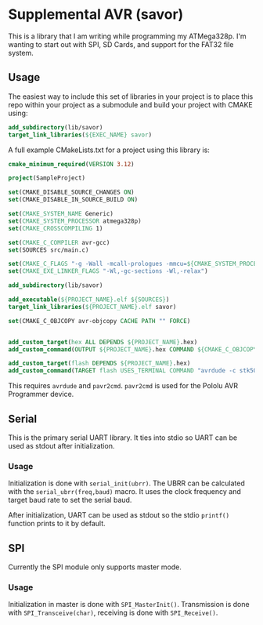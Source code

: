 # Supplemental AVR (savor)

This is a library that I am writing while programming my ATMega328p. I'm wanting to start out with SPI, SD Cards, and support for the FAT32 file system.

## Usage

The easiest way to include this set of libraries in your project is to place this repo within your project as a submodule and build your project with CMAKE using:

```cmake
add_subdirectory(lib/savor)
target_link_libraries(${EXEC_NAME} savor)
```

A full example CMakeLists.txt for a project using this library is:

```cmake
cmake_minimum_required(VERSION 3.12)

project(SampleProject)

set(CMAKE_DISABLE_SOURCE_CHANGES ON)
set(CMAKE_DISABLE_IN_SOURCE_BUILD ON)

set(CMAKE_SYSTEM_NAME Generic)
set(CMAKE_SYSTEM_PROCESSOR atmega328p)
set(CMAKE_CROSSCOMPILING 1)

set(CMAKE_C_COMPILER avr-gcc)
set(SOURCES src/main.c)

set(CMAKE_C_FLAGS "-g -Wall -mcall-prologues -mmcu=${CMAKE_SYSTEM_PROCESSOR} -Os")
set(CMAKE_EXE_LINKER_FLAGS "-Wl,-gc-sections -Wl,-relax")

add_subdirectory(lib/savor)

add_executable(${PROJECT_NAME}.elf ${SOURCES})
target_link_libraries(${PROJECT_NAME}.elf savor)

set(CMAKE_C_OBJCOPY avr-objcopy CACHE PATH "" FORCE)


add_custom_target(hex ALL DEPENDS ${PROJECT_NAME}.hex)
add_custom_command(OUTPUT ${PROJECT_NAME}.hex COMMAND ${CMAKE_C_OBJCOPY} ARGS -R .eeprom -O ihex ${PROJECT_NAME}.elf ${PROJECT_NAME}.hex DEPENDS ${PROJECT_NAME}.elf )

add_custom_target(flash DEPENDS ${PROJECT_NAME}.hex)
add_custom_command(TARGET flash USES_TERMINAL COMMAND "avrdude -c stk500v2 -P $(pavr2cmd --prog-port) -p ${CMAKE_SYSTEM_PROCESSOR} -U flash:w:${PROJECT_NAME}.hex:i")
```

This requires `avrdude` and `pavr2cmd`. `pavr2cmd` is used for the Pololu AVR Programmer device.

## Serial

This is the primary serial UART library. It ties into stdio so UART can be used as stdout after initialization.

### Usage

Initialization is done with `serial_init(ubrr)`. The UBRR can be calculated with the `serial_ubrr(freq,baud)` macro. It uses the clock frequency and target baud rate to set the serial baud.

After initialization, UART can be used as stdout so the stdio `printf()` function prints to it by default.

## SPI

Currently the SPI module only supports master mode. 

### Usage

Initialization in master is done with `SPI_MasterInit()`. Transmission is done with `SPI_Transceive(char)`, receiving is done with `SPI_Receive()`.
